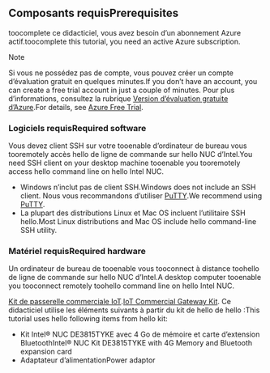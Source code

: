 ## <a name="prerequisites"></a><span data-ttu-id="6210c-101">Composants requis</span><span class="sxs-lookup"><span data-stu-id="6210c-101">Prerequisites</span></span>

<span data-ttu-id="6210c-102">toocomplete ce didacticiel, vous avez besoin d’un abonnement Azure actif.</span><span class="sxs-lookup"><span data-stu-id="6210c-102">toocomplete this tutorial, you need an active Azure subscription.</span></span>

> [!NOTE]
> <span data-ttu-id="6210c-103">Si vous ne possédez pas de compte, vous pouvez créer un compte d’évaluation gratuit en quelques minutes.</span><span class="sxs-lookup"><span data-stu-id="6210c-103">If you don’t have an account, you can create a free trial account in just a couple of minutes.</span></span> <span data-ttu-id="6210c-104">Pour plus d’informations, consultez la rubrique [Version d’évaluation gratuite d’Azure][lnk-free-trial].</span><span class="sxs-lookup"><span data-stu-id="6210c-104">For details, see [Azure Free Trial][lnk-free-trial].</span></span>

### <a name="required-software"></a><span data-ttu-id="6210c-105">Logiciels requis</span><span class="sxs-lookup"><span data-stu-id="6210c-105">Required software</span></span>

<span data-ttu-id="6210c-106">Vous devez client SSH sur votre tooenable d’ordinateur de bureau vous tooremotely accès hello de ligne de commande sur hello NUC d’Intel.</span><span class="sxs-lookup"><span data-stu-id="6210c-106">You need SSH client on your desktop machine tooenable you tooremotely access hello command line on hello Intel NUC.</span></span>

- <span data-ttu-id="6210c-107">Windows n’inclut pas de client SSH.</span><span class="sxs-lookup"><span data-stu-id="6210c-107">Windows does not include an SSH client.</span></span> <span data-ttu-id="6210c-108">Nous vous recommandons d’utiliser [PuTTY](http://www.putty.org/).</span><span class="sxs-lookup"><span data-stu-id="6210c-108">We recommend using [PuTTY](http://www.putty.org/).</span></span>
- <span data-ttu-id="6210c-109">La plupart des distributions Linux et Mac OS incluent l’utilitaire SSH hello.</span><span class="sxs-lookup"><span data-stu-id="6210c-109">Most Linux distributions and Mac OS include hello command-line SSH utility.</span></span>

### <a name="required-hardware"></a><span data-ttu-id="6210c-110">Matériel requis</span><span class="sxs-lookup"><span data-stu-id="6210c-110">Required hardware</span></span>

<span data-ttu-id="6210c-111">Un ordinateur de bureau de tooenable vous tooconnect à distance toohello de ligne de commande sur hello NUC d’Intel.</span><span class="sxs-lookup"><span data-stu-id="6210c-111">A desktop computer tooenable you tooconnect remotely toohello command line on hello Intel NUC.</span></span>

<span data-ttu-id="6210c-112">[Kit de passerelle commerciale IoT][lnk-starter-kits].</span><span class="sxs-lookup"><span data-stu-id="6210c-112">[IoT Commercial Gateway Kit][lnk-starter-kits].</span></span> <span data-ttu-id="6210c-113">Ce didacticiel utilise les éléments suivants à partir du kit de hello de hello :</span><span class="sxs-lookup"><span data-stu-id="6210c-113">This tutorial uses hello following items from hello kit:</span></span>

- <span data-ttu-id="6210c-114">Kit Intel® NUC DE3815TYKE avec 4 Go de mémoire et carte d’extension Bluetooth</span><span class="sxs-lookup"><span data-stu-id="6210c-114">Intel® NUC Kit DE3815TYKE with 4G Memory and Bluetooth expansion card</span></span>
- <span data-ttu-id="6210c-115">Adaptateur d’alimentation</span><span class="sxs-lookup"><span data-stu-id="6210c-115">Power adaptor</span></span>

[lnk-starter-kits]: https://azure.microsoft.com/develop/iot/starter-kits/
[lnk-free-trial]: http://azure.microsoft.com/pricing/free-trial/